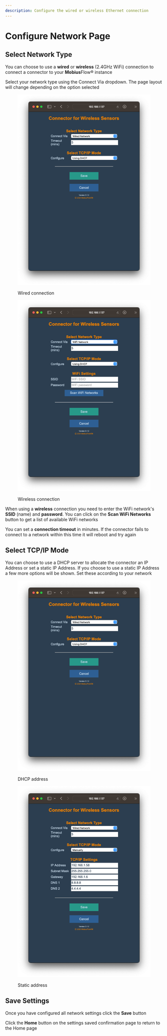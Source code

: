 ```yaml
---
description: Configure the wired or wireless Ethernet connection
---
```


# Configure Network Page

## Select Network Type

You can choose to use a **wired** or **wireless** (2.4GHz WiFi) connection to connect a connector to your **Mobius**Flow® instance

Select your network type using the Connect Via dropdown. The page layout will change depending on the option selected

<div>

<figure><img src="../../../../.gitbook/assets/Screenshot 2023-03-10 at 16.00.22 (1).png" alt=""><figcaption><p>Wired connection</p></figcaption></figure>

 

<figure><img src="../../../../.gitbook/assets/Screenshot 2023-03-10 at 16.00.34.png" alt=""><figcaption><p>Wireless connection</p></figcaption></figure>

</div>

When using a **wireless** connection you need to enter the WiFi network's **SSID** (name) and **password**. You can click on the **Scan WiFi Networks** button to get a list of available WiFi networks

You can set a **connection timeout** in minutes. If the connector fails to connect to a network within this time it will reboot and try again

## Select TCP/IP Mode

You can choose to use a DHCP server to allocate the connector an IP Address or set a static IP Address. If you choose to use a static IP Address a few more options will be shown. Set these according to your network

<div>

<figure><img src="../../../../.gitbook/assets/Screenshot 2023-03-10 at 16.00.22.png" alt=""><figcaption><p>DHCP address</p></figcaption></figure>

 

<figure><img src="../../../../.gitbook/assets/Screenshot 2023-03-10 at 16.11.07.png" alt=""><figcaption><p>Static address</p></figcaption></figure>

</div>

## Save Settings

Once you have configured all network settings click the **Save** button

Click the **Home** button on the settings saved confirmation page to return to the Home page
